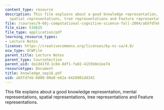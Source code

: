 ```yaml
---
content_type: resource
description: This file explains about a good knowledge representation, mental representations,
  spatial representations, tree representations and Feature representations.
file: /courses/9-66j-computational-cognitive-science-fall-2004/ab5fd7eb688800a0e62a6428901dd342_knowledge_sep16.pdf
file_size: 534625
file_type: application/pdf
learning_resource_types:
- Lecture Notes
license: https://creativecommons.org/licenses/by-nc-sa/4.0/
ocw_type: OCWFile
parent_title: Lecture Notes
parent_type: CourseSection
parent_uid: da1d41fd-1c04-8df1-fa02-4155b8e1ee74
resourcetype: Document
title: knowledge_sep16.pdf
uid: ab5fd7eb-6888-00a0-e62a-6428901dd342
---
```

This file explains about a good knowledge representation, mental representations, spatial representations, tree representations and Feature representations.